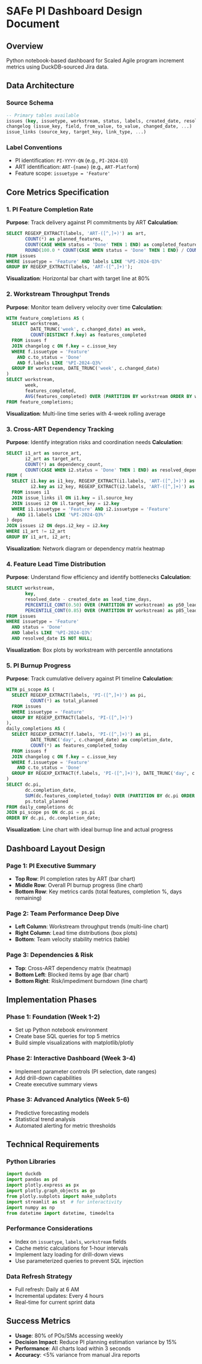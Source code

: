 # SAFe PI Dashboard Design Document

## Overview
Python notebook-based dashboard for Scaled Agile program increment metrics using DuckDB-sourced Jira data.

## Data Architecture

### Source Schema
```sql
-- Primary tables available
issues (key, issuetype, workstream, status, labels, created_date, resolved_date, ...)
changelog (issue_key, field, from_value, to_value, changed_date, ...)
issue_links (source_key, target_key, link_type, ...)
```

### Label Conventions
- PI identification: `PI-YYYY-QN` (e.g., `PI-2024-Q3`)
- ART identification: `ART-{name}` (e.g., `ART-Platform`)
- Feature scope: `issuetype = 'Feature'`

## Core Metrics Specification

### 1. PI Feature Completion Rate
**Purpose**: Track delivery against PI commitments by ART
**Calculation**: 
```sql
SELECT REGEXP_EXTRACT(labels, 'ART-([^,]+)') as art,
       COUNT(*) as planned_features,
       COUNT(CASE WHEN status = 'Done' THEN 1 END) as completed_features,
       ROUND(100.0 * COUNT(CASE WHEN status = 'Done' THEN 1 END) / COUNT(*), 1) as completion_rate
FROM issues 
WHERE issuetype = 'Feature' AND labels LIKE '%PI-2024-Q3%'
GROUP BY REGEXP_EXTRACT(labels, 'ART-([^,]+)');
```
**Visualization**: Horizontal bar chart with target line at 80%

### 2. Workstream Throughput Trends
**Purpose**: Monitor team delivery velocity over time
**Calculation**:
```sql
WITH feature_completions AS (
  SELECT workstream,
         DATE_TRUNC('week', c.changed_date) as week,
         COUNT(DISTINCT f.key) as features_completed
  FROM issues f
  JOIN changelog c ON f.key = c.issue_key
  WHERE f.issuetype = 'Feature' 
    AND c.to_status = 'Done'
    AND f.labels LIKE '%PI-2024-Q3%'
  GROUP BY workstream, DATE_TRUNC('week', c.changed_date)
)
SELECT workstream,
       week,
       features_completed,
       AVG(features_completed) OVER (PARTITION BY workstream ORDER BY week ROWS 3 PRECEDING) as rolling_avg
FROM feature_completions;
```
**Visualization**: Multi-line time series with 4-week rolling average

### 3. Cross-ART Dependency Tracking
**Purpose**: Identify integration risks and coordination needs
**Calculation**:
```sql
SELECT i1_art as source_art,
       i2_art as target_art,
       COUNT(*) as dependency_count,
       COUNT(CASE WHEN i2.status = 'Done' THEN 1 END) as resolved_dependencies
FROM (
  SELECT i1.key as i1_key, REGEXP_EXTRACT(i1.labels, 'ART-([^,]+)') as i1_art,
         i2.key as i2_key, REGEXP_EXTRACT(i2.labels, 'ART-([^,]+)') as i2_art
  FROM issues i1
  JOIN issue_links il ON i1.key = il.source_key
  JOIN issues i2 ON il.target_key = i2.key
  WHERE i1.issuetype = 'Feature' AND i2.issuetype = 'Feature'
    AND i1.labels LIKE '%PI-2024-Q3%'
) deps
JOIN issues i2 ON deps.i2_key = i2.key
WHERE i1_art != i2_art
GROUP BY i1_art, i2_art;
```
**Visualization**: Network diagram or dependency matrix heatmap

### 4. Feature Lead Time Distribution
**Purpose**: Understand flow efficiency and identify bottlenecks
**Calculation**:
```sql
SELECT workstream,
       key,
       resolved_date - created_date as lead_time_days,
       PERCENTILE_CONT(0.50) OVER (PARTITION BY workstream) as p50_lead_time,
       PERCENTILE_CONT(0.85) OVER (PARTITION BY workstream) as p85_lead_time
FROM issues 
WHERE issuetype = 'Feature' 
  AND status = 'Done'
  AND labels LIKE '%PI-2024-Q3%'
  AND resolved_date IS NOT NULL;
```
**Visualization**: Box plots by workstream with percentile annotations

### 5. PI Burnup Progress
**Purpose**: Track cumulative delivery against PI timeline
**Calculation**:
```sql
WITH pi_scope AS (
  SELECT REGEXP_EXTRACT(labels, 'PI-([^,]+)') as pi,
         COUNT(*) as total_planned
  FROM issues 
  WHERE issuetype = 'Feature'
  GROUP BY REGEXP_EXTRACT(labels, 'PI-([^,]+)')
),
daily_completions AS (
  SELECT REGEXP_EXTRACT(f.labels, 'PI-([^,]+)') as pi,
         DATE_TRUNC('day', c.changed_date) as completion_date,
         COUNT(*) as features_completed_today
  FROM issues f
  JOIN changelog c ON f.key = c.issue_key
  WHERE f.issuetype = 'Feature' 
    AND c.to_status = 'Done'
  GROUP BY REGEXP_EXTRACT(f.labels, 'PI-([^,]+)'), DATE_TRUNC('day', c.changed_date)
)
SELECT dc.pi,
       dc.completion_date,
       SUM(dc.features_completed_today) OVER (PARTITION BY dc.pi ORDER BY dc.completion_date) as cumulative_completed,
       ps.total_planned
FROM daily_completions dc
JOIN pi_scope ps ON dc.pi = ps.pi
ORDER BY dc.pi, dc.completion_date;
```
**Visualization**: Line chart with ideal burnup line and actual progress

## Dashboard Layout Design

### Page 1: PI Executive Summary
- **Top Row**: PI completion rates by ART (bar chart)
- **Middle Row**: Overall PI burnup progress (line chart)
- **Bottom Row**: Key metrics cards (total features, completion %, days remaining)

### Page 2: Team Performance Deep Dive
- **Left Column**: Workstream throughput trends (multi-line chart)
- **Right Column**: Lead time distributions (box plots)
- **Bottom**: Team velocity stability metrics (table)

### Page 3: Dependencies & Risk
- **Top**: Cross-ART dependency matrix (heatmap)
- **Bottom Left**: Blocked items by age (bar chart)
- **Bottom Right**: Risk/impediment burndown (line chart)

## Implementation Phases

### Phase 1: Foundation (Week 1-2)
- Set up Python notebook environment
- Create base SQL queries for top 5 metrics
- Build simple visualizations with matplotlib/plotly

### Phase 2: Interactive Dashboard (Week 3-4)
- Implement parameter controls (PI selection, date ranges)
- Add drill-down capabilities
- Create executive summary views

### Phase 3: Advanced Analytics (Week 5-6)
- Predictive forecasting models
- Statistical trend analysis
- Automated alerting for metric thresholds

## Technical Requirements

### Python Libraries
```python
import duckdb
import pandas as pd
import plotly.express as px
import plotly.graph_objects as go
from plotly.subplots import make_subplots
import streamlit as st  # for interactivity
import numpy as np
from datetime import datetime, timedelta
```

### Performance Considerations
- Index on `issuetype`, `labels`, `workstream` fields
- Cache metric calculations for 1-hour intervals
- Implement lazy loading for drill-down views
- Use parameterized queries to prevent SQL injection

### Data Refresh Strategy
- Full refresh: Daily at 6 AM
- Incremental updates: Every 4 hours
- Real-time for current sprint data

## Success Metrics
- **Usage**: 80% of POs/SMs accessing weekly
- **Decision Impact**: Reduce PI planning estimation variance by 15%
- **Performance**: All charts load within 3 seconds
- **Accuracy**: <5% variance from manual Jira reports